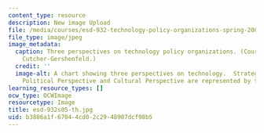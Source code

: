 ```yaml
---
content_type: resource
description: New image Upload
file: /media/courses/esd-932-technology-policy-organizations-spring-2005/b3886a1f67044cd02c2948907dcf98b5_esd-932s05-th.jpg
file_type: image/jpeg
image_metadata:
  caption: Three perspectives on technology policy organizations. (Courtesy of Joel
    Cutcher-Gershenfeld.)
  credit: ''
  image-alt: A chart showing three perspectives on technology.  Strategic Perspective,
    Political Perspective and Cultural Perspective are represented by three columns.
learning_resource_types: []
ocw_type: OCWImage
resourcetype: Image
title: esd-932s05-th.jpg
uid: b3886a1f-6704-4cd0-2c29-48907dcf98b5
---
```


